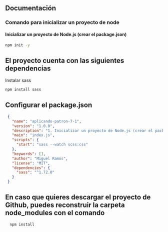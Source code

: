 ## Documentación
### Comando para inicializar un proyecto de node

#### Inicializar un proyecto de Node.js (crear el package.json)
  
  ```sh
  npm init -y
  ```
## El proyecto cuenta con las siguientes dependencias

Instalar sass

 ```sh
 npm install sass
 ```

 ## Configurar el package.json
 
 ```json
  {
    "name": "aplicando-patron-7-1",
    "version": "1.0.0",
    "description": "1. Inicializar un proyecto de Node.js (crear el package.json)",
    "main": "index.js",
    "scripts": {
      "start": "sass --watch scss:css"
    },
    "keywords": [],
    "author": "Miguel Ramos",
    "license": "MIT",
    "dependencies": {
      "sass": "^1.72.0"
    }
  }
 ```

## En caso que quieres descargar el proyecto de Github, puedes reconstruir la carpeta node_modules con el comando

```sh
  npm install
```


